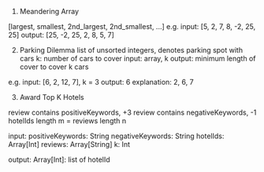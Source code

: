 1. Meandering Array

[largest, smallest, 2nd_largest, 2nd_smallest, ...]
e.g.
input: [5, 2, 7, 8, -2, 25, 25]
output: [25, -2, 25, 2, 8, 5, 7]

2. Parking Dilemma
list of unsorted integers, denotes parking spot with cars
k: number of cars to cover
input: array, k
output: minimum length of cover to cover k cars

e.g.
input: [6, 2, 12, 7], k = 3
output: 6
explanation: 2, 6, 7


3. Award Top K Hotels

review contains positiveKeywords, +3
review contains negativeKeywords, -1
hotelIds length m = reviews length n

input:
  positiveKeywords: String
  negativeKeywords: String
  hotelIds: Array[Int]
  reviews: Array[String]
  k: Int

output:
  Array[Int]: list of hotelId

